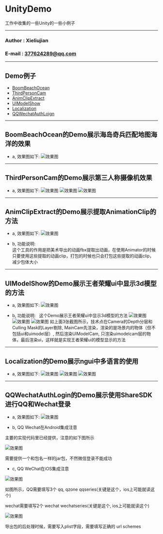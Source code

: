 # UnityDemo
工作中收集的一些Unity的一些小例子
****
### Author : Xieliujian
### E-mail : 377624289@qq.com
****
## Demo例子
* [BoomBeachOcean](#Demo1)
* [ThirdPersonCam](#Demo2)
* [AnimClipExtract](#Demo3)
* [UIModelShow](#Demo4)
* [Localization](#Demo5)
* [QQWechatAuthLoign](#Demo6)
****

<h2 id="Demo1">BoomBeachOcean的Demo展示海岛奇兵匹配地图海洋的效果</h2>

* a, 效果图如下:
![效果图](https://github.com/xieliujian/UnityDemo/blob/master/Snapshot/BoomBeachOcean/Ocean.png)
****

<h2 id="Demo2">ThirdPersonCam的Demo展示第三人称摄像机效果</h2>

* a, 效果图如下:
![效果图](https://github.com/xieliujian/UnityDemo/blob/master/Snapshot/ThirdPersonCam/Screenshot_2017-05-24-22-54-15_com.FengShen.Third.png)
![效果图](https://github.com/xieliujian/UnityDemo/blob/master/Snapshot/ThirdPersonCam/Screenshot_2017-05-24-22-54-23_com.FengShen.Third.png)
![效果图](https://github.com/xieliujian/UnityDemo/blob/master/Snapshot/ThirdPersonCam/Screenshot_2017-05-24-22-54-43_com.FengShen.Third.png)
****

<h2 id="Demo3">AnimClipExtract的Demo展示提取AnimationClip的方法</h2>

* a, 效果图如下:
![效果图](https://github.com/xieliujian/UnityDemo/blob/master/Snapshot/AnimClipExtract/AnimClipExtract.png)

* b, 功能说明:  
这个工具的作用是把美术导出的动画fbx提取出动画，在使用Animator的时候只要使用这些提取的动画clip，打包的时候也只会打包这些提取的动画clip，减少包体大小
****

<h2 id="Demo4">UIModelShow的Demo展示王者荣耀ui中显示3d模型的方法</h2>

* a, 效果图如下:
![效果图](https://github.com/xieliujian/UnityDemo/blob/master/Snapshot/UIModelShow/UIModelShow.png)

* b, 功能说明:  
这个Demo展示王者荣耀ui中显示3d模型的方法
![效果图](https://github.com/xieliujian/UnityDemo/blob/master/Snapshot/UIModelShow/MainCam.png)
![效果图](https://github.com/xieliujian/UnityDemo/blob/master/Snapshot/UIModelShow/UIModelCam.png)
![效果图](https://github.com/xieliujian/UnityDemo/blob/master/Snapshot/UIModelShow/UICam.png)
如上面3张截图所示，技术点在Camera的Depth分层和Culling Mask的Layer剔除, MainCam先渲染，渲染的是场景内的物体（但不包括ui和uimodel层）, 然后渲染UIModelCam, 只渲染uimodelcam层的物体，最后渲染ui，这样就是实现王者荣耀ui的模型显示的方法
****

<h2 id="Demo5">Localization的Demo展示ngui中多语言的使用</h2>

* a, 效果图如下:
![效果图](https://github.com/xieliujian/UnityDemo/blob/master/Snapshot/Localization/English.png)
![效果图](https://github.com/xieliujian/UnityDemo/blob/master/Snapshot/Localization/Français.png)
![效果图](https://github.com/xieliujian/UnityDemo/blob/master/Snapshot/Localization/Chinese.png)

****

<h2 id="Demo6">QQWechatAuthLogin的Demo展示使用ShareSDK进行QQ和Wechat登录</h2>

* a, 效果图如下:
![效果图](https://github.com/xieliujian/UnityDemo/blob/master/Snapshot/QQWechatAuthLogin/QQ20171021-153400%402x.png)

* b, QQ Wechat在Android集成注意

主要的实现代码里已经提供，注意的如下图所示

![效果图](https://github.com/xieliujian/UnityDemo/blob/master/Snapshot/QQWechatAuthLogin/QQ20171021-201447%402x.png)

需要提供一个和包名一样的jar包，不然微信登录不能成功

* c, QQ WeChat在iOS集成注意

![效果图](https://github.com/xieliujian/UnityDemo/blob/master/Snapshot/QQWechatAuthLogin/QQ20171021-201531%402x.png)

如图所示，QQ需要填写3个 qq, qzone qqseries(关键是这个，ios上可能就读这个)

wechat需要填写2个 wechat wechatseries(关键是这个, ios上可能就读这个)

![效果图](https://github.com/xieliujian/UnityDemo/blob/master/Snapshot/QQWechatAuthLogin/QQ20171021-201912%402x.png)

导出包的后处理时候，需要写入plist字段，需要填写正确的 url schemes